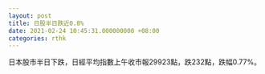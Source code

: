 ```yaml
---
layout: post
title: 日股半日跌近0.8%
date: 2021-02-24 10:45:31.000000000 +08:00
categories: rthk
---
```


日本股市半日下跌，日經平均指數上午收市報29923點，跌232點，跌幅0.77%。
